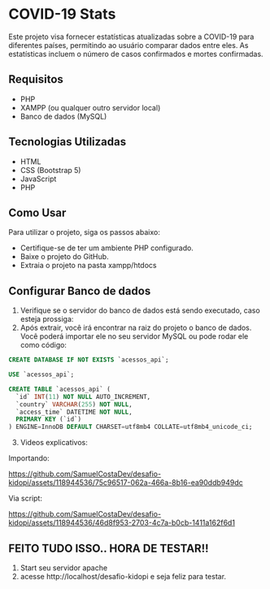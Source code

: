 # COVID-19 Stats

Este projeto visa fornecer estatísticas atualizadas sobre a COVID-19 para diferentes países, permitindo ao usuário comparar dados entre eles. As estatísticas incluem o número de casos confirmados e mortes confirmadas.

## Requisitos

* PHP
* XAMPP (ou qualquer outro servidor local)
* Banco de dados (MySQL)


## Tecnologias Utilizadas

* HTML
* CSS (Bootstrap 5)
* JavaScript
* PHP

## Como Usar

Para utilizar o projeto, siga os passos abaixo:

* Certifique-se de ter um ambiente PHP configurado.
* Baixe o projeto do GitHub.
* Extraia o projeto na pasta xampp/htdocs


## Configurar Banco de dados
1. Verifique se o servidor do banco de dados está sendo executado, caso esteja prossiga:
2. Após extrair, você irá encontrar na raiz do projeto o banco de dados. Você poderá importar ele no seu servidor MySQL ou pode rodar ele como código:
```sql
CREATE DATABASE IF NOT EXISTS `acessos_api`;

USE `acessos_api`;

CREATE TABLE `acessos_api` (
  `id` INT(11) NOT NULL AUTO_INCREMENT,
  `country` VARCHAR(255) NOT NULL,
  `access_time` DATETIME NOT NULL,
  PRIMARY KEY (`id`)
) ENGINE=InnoDB DEFAULT CHARSET=utf8mb4 COLLATE=utf8mb4_unicode_ci;
```
3. Videos explicativos:

Importando:

https://github.com/SamuelCostaDev/desafio-kidopi/assets/118944536/75c96517-062a-466a-8b16-ea90ddb949dc

Via script:

https://github.com/SamuelCostaDev/desafio-kidopi/assets/118944536/46d8f953-2703-4c7a-b0cb-1411a162f6d1


## FEITO TUDO ISSO.. HORA DE TESTAR!!

1. Start seu servidor apache
2. acesse http://localhost/desafio-kidopi e seja feliz para testar.
